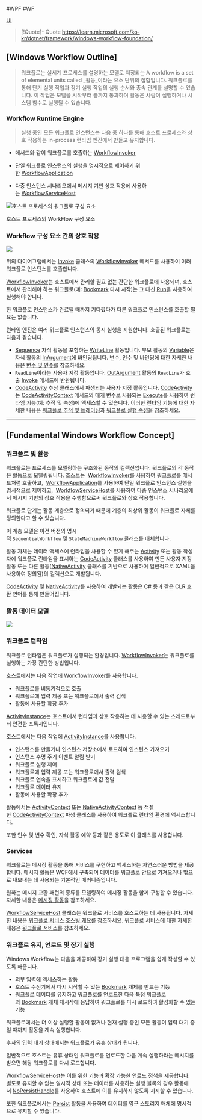 #WPF #WF

[UI](../../UI.md)

> [!Quote]- Quote
> https://learn.microsoft.com/ko-kr/dotnet/framework/windows-workflow-foundation/

## [Windows Workflow Outline]
> 워크플로는 실세계 프로세스를 설명하는 모델로 저장되는 A workflow is a set of elemental units called _활동_이라는 요소 단위의 집합입니다. 워크플로를 통해 단기 실행 작업과 장기 실행 작업의 실행 순서와 종속 관계를 설명할 수 있습니다. 이 작업은 모델을 시작부터 끝까지 통과하며 활동은 사람이 실행하거나 시스템 함수로 실행될 수 있습니다.

### Workflow Runtime Engine
> 실행 중인 모든 워크플로 인스턴스는 다음 중 하나를 통해 호스트 프로세스와 상호 작용하는 in-process 런타임 엔진에서 만들고 유지합니다.

- 메서드와 같이 워크플로를 호출하는 [WorkflowInvoker](https://learn.microsoft.com/ko-kr/dotnet/api/system.activities.workflowinvoker)
    
- 단일 워크플로 인스턴스의 실행을 명시적으로 제어하기 위한 [WorkflowApplication](https://learn.microsoft.com/ko-kr/dotnet/api/system.activities.workflowapplication)
    
- 다중 인스턴스 시나리오에서 메시지 기반 상호 작용에 사용하는 [WorkflowServiceHost](https://learn.microsoft.com/ko-kr/dotnet/api/system.servicemodel.workflowservicehost)

![호스트 프로세스의 워크플로 구성 요소](attachments/Pasted%20image%2020240412230936.png)

호스트 프로세스의 WorkFlow 구성 요소

### Workflow 구성 요소 간의 상호 작용
![](attachments/Pasted%20image%2020240412231041.png)

위의 다이어그램에서는 [Invoke](https://learn.microsoft.com/ko-kr/dotnet/api/system.activities.workflowinvoker.invoke) 클래스의 [WorkflowInvoker](https://learn.microsoft.com/ko-kr/dotnet/api/system.activities.workflowinvoker) 메서드를 사용하여 여러 워크플로 인스턴스를 호출합니다.

[WorkflowInvoker](https://learn.microsoft.com/ko-kr/dotnet/api/system.activities.workflowinvoker)는 호스트에서 관리할 필요 없는 간단한 워크플로에 사용되며, 호스트에서 관리해야 하는 워크플로(예: [Bookmark](https://learn.microsoft.com/ko-kr/dotnet/api/system.activities.bookmark) 다시 시작)는 그 대신 [Run](https://learn.microsoft.com/ko-kr/dotnet/api/system.activities.workflowapplication.run)을 사용하여 실행해야 합니다.

한 워크플로 인스턴스가 완료될 때까지 기다렸다가 다른 워크플로 인스턴스를 호출할 필요는 없습니다.

런타임 엔진은 여러 워크플로 인스턴스의 동시 실행을 지원합니다. 호출된 워크플로는 다음과 같습니다.

- [Sequence](https://learn.microsoft.com/ko-kr/dotnet/api/system.activities.statements.sequence) 자식 활동을 포함하는 [WriteLine](https://learn.microsoft.com/ko-kr/dotnet/api/system.activities.statements.writeline) 활동입니다. 부모 활동의 [Variable](https://learn.microsoft.com/ko-kr/dotnet/api/system.activities.variable)은 자식 활동의 [InArgument](https://learn.microsoft.com/ko-kr/dotnet/api/system.activities.inargument)에 바인딩됩니다. 변수, 인수 및 바인딩에 대한 자세한 내용은 [변수 및 인수](https://learn.microsoft.com/ko-kr/dotnet/framework/windows-workflow-foundation/variables-and-arguments)를 참조하세요.
- `ReadLine`이라는 사용자 지정 활동입니다. [OutArgument](https://learn.microsoft.com/ko-kr/dotnet/api/system.activities.outargument) 활동의 `ReadLine`가 호출 [Invoke](https://learn.microsoft.com/ko-kr/dotnet/api/system.activities.workflowinvoker.invoke) 메서드에 반환됩니다.
- [CodeActivity](https://learn.microsoft.com/ko-kr/dotnet/api/system.activities.codeactivity) 추상 클래스에서 파생되는 사용자 지정 활동입니다. [CodeActivity](https://learn.microsoft.com/ko-kr/dotnet/api/system.activities.codeactivity)는 [CodeActivityContext](https://learn.microsoft.com/ko-kr/dotnet/api/system.activities.codeactivitycontext) 메서드의 매개 변수로 사용되는 [Execute](https://learn.microsoft.com/ko-kr/dotnet/api/system.activities.codeactivity.execute)를 사용하여 런타임 기능(예: 추적 및 속성)에 액세스할 수 있습니다. 이러한 런타임 기능에 대한 자세한 내용은 [워크플로 추적 및 트레이싱](https://learn.microsoft.com/ko-kr/dotnet/framework/windows-workflow-foundation/workflow-tracking-and-tracing)과 [워크플로 실행 속성](https://learn.microsoft.com/ko-kr/dotnet/framework/windows-workflow-foundation/workflow-execution-properties)을 참조하세요.


---
## [Fundamental Windows Workflow Concept]
### 워크플로 및 활동

워크플로는 프로세스를 모델링하는 구조화된 동작의 컬렉션입니다. 
워크플로의 각 동작은 활동으로 모델링됩니다. 
호스트는 
[WorkflowInvoker](https://learn.microsoft.com/ko-kr/dotnet/api/system.activities.workflowinvoker)를 사용하여 워크플로를 메서드처럼 호출하고, 
[WorkflowApplication](https://learn.microsoft.com/ko-kr/dotnet/api/system.activities.workflowapplication)를 사용하여 단일 워크플로 인스턴스 실행을 명시적으로 제어하고, 
[WorkflowServiceHost](https://learn.microsoft.com/ko-kr/dotnet/api/system.servicemodel.workflowservicehost)를 사용하여 다중 인스턴스 시나리오에서 메시지 기반의 상호 작용을 수행함으로써 워크플로와 상호 작용합니다. 

워크플로 단계는 활동 계층으로 정의되기 때문에 계층의 최상위 활동이 워크플로 자체를 정의한다고 할 수 있습니다. 

이 계층 모델은 이전 버전의 명시적 `SequentialWorkflow` 및 `StateMachineWorkflow` 클래스를 대체합니다. 

활동 자체는 데이터 액세스에 런타임을 사용할 수 있게 해주는 [Activity](https://learn.microsoft.com/ko-kr/dotnet/api/system.activities.activity) 또는 활동 작성자에 워크플로 런타임을 표시하는 [CodeActivity](https://learn.microsoft.com/ko-kr/dotnet/api/system.activities.codeactivity) 클래스를 사용하여 만든 사용자 지정 활동 또는 다른 활동([NativeActivity](https://learn.microsoft.com/ko-kr/dotnet/api/system.activities.nativeactivity) 클래스를 기반으로 사용하며 일반적으로 XAML을 사용하여 정의됨)의 컬렉션으로 개발됩니다. 

[CodeActivity](https://learn.microsoft.com/ko-kr/dotnet/api/system.activities.codeactivity) 및 [NativeActivity](https://learn.microsoft.com/ko-kr/dotnet/api/system.activities.nativeactivity)를 사용하여 개발되는 활동은 C# 등과 같은 CLR 호환 언어를 통해 만들어집니다.

### 활동 데이터 모델

![](attachments/Pasted%20image%2020240412231429.png)

### 워크플로 런타임

워크플로 런타임은 워크플로가 실행되는 환경입니다. [WorkflowInvoker](https://learn.microsoft.com/ko-kr/dotnet/api/system.activities.workflowinvoker)는 워크플로를 실행하는 가장 간단한 방법입니다.

호스트에서는 다음 작업에 [WorkflowInvoker](https://learn.microsoft.com/ko-kr/dotnet/api/system.activities.workflowinvoker)를 사용합니다.

- 워크플로를 비동기적으로 호출
- 워크플로에 입력 제공 또는 워크플로에서 출력 검색
- 활동에 사용할 확장 추가

[ActivityInstance](https://learn.microsoft.com/ko-kr/dotnet/api/system.activities.activityinstance)는 호스트에서 런타임과 상호 작용하는 데 사용할 수 있는 스레드로부터 안전한 프록시입니다. 

호스트에서는 다음 작업에 [ActivityInstance](https://learn.microsoft.com/ko-kr/dotnet/api/system.activities.activityinstance)를 사용합니다.

- 인스턴스를 만들거나 인스턴스 저장소에서 로드하여 인스턴스 가져오기
- 인스턴스 수명 주기 이벤트 알림 받기
- 워크플로 실행 제어
- 워크플로에 입력 제공 또는 워크플로에서 출력 검색
- 워크플로 연속을 표시하고 워크플로에 값 전달
- 워크플로 데이터 유지
- 활동에 사용할 확장 추가

활동에서는 [ActivityContext](https://learn.microsoft.com/ko-kr/dotnet/api/system.activities.activitycontext) 또는 [NativeActivityContext](https://learn.microsoft.com/ko-kr/dotnet/api/system.activities.nativeactivitycontext) 등 적절한 [CodeActivityContext](https://learn.microsoft.com/ko-kr/dotnet/api/system.activities.codeactivitycontext) 파생 클래스를 사용하여 워크플로 런타임 환경에 액세스합니다. 

또한 인수 및 변수 확인, 자식 활동 예약 등과 같은 용도로 이 클래스를 사용합니다.

### Services

워크플로는 메시징 활동을 통해 서비스를 구현하고 액세스하는 자연스러운 방법을 제공합니다. 
메시지 활동은 WCF에서 구축되며 데이터를 워크플로 안으로 가져오거나 밖으로 내보내는 데 사용되는 기본적인 메커니즘입니다. 

원하는 메시지 교환 패턴의 종류를 모델링하여 메시징 활동을 함께 구성할 수 있습니다. 
자세한 내용은 [메시징 활동](https://learn.microsoft.com/ko-kr/dotnet/framework/wcf/feature-details/messaging-activities)을 참조하세요.

[WorkflowServiceHost](https://learn.microsoft.com/ko-kr/dotnet/api/system.servicemodel.activities.workflowservicehost) 클래스는 워크플로 서비스를 호스트하는 데 사용됩니다. 
자세한 내용은 [워크플로 서비스 호스팅 개요](https://learn.microsoft.com/ko-kr/dotnet/framework/wcf/feature-details/hosting-workflow-services-overview)를 참조하세요. 워크플로 서비스에 대한 자세한 내용은 [워크플로 서비스](https://learn.microsoft.com/ko-kr/dotnet/framework/wcf/feature-details/workflow-services)를 참조하세요.

### 워크플로 유지, 언로드 및 장기 실행

Windows Workflow는 다음을 제공하여 장기 실행 대응 프로그램을 쉽게 작성할 수 있도록 해줍니다.

- 외부 입력에 액세스하는 활동
- 호스트 수신기에서 다시 시작할 수 있는 [Bookmark](https://learn.microsoft.com/ko-kr/dotnet/api/system.activities.bookmark) 개체를 만드는 기능
- 워크플로 데이터를 유지하고 워크플로를 언로드한 다음 특정 워크플로의 [Bookmark](https://learn.microsoft.com/ko-kr/dotnet/api/system.activities.bookmark) 개체 재시작에 응답하여 워크플로를 다시 로드하여 활성화할 수 있는 기능

워크플로에서는 더 이상 실행할 활동이 없거나 현재 실행 중인 모든 활동이 입력 대기 중일 때까지 활동을 계속 실행합니다. 

후자의 입력 대기 상태에서는 워크플로가 유휴 상태가 됩니다. 

일반적으로 호스트는 유휴 상태인 워크플로를 언로드한 다음 계속 실행하라는 메시지를 받으면 해당 워크플로를 다시 로드합니다. 

[WorkflowServiceHost](https://learn.microsoft.com/ko-kr/dotnet/api/system.servicemodel.activities.workflowservicehost)는 이를 위한 기능과 확장 가능한 언로드 정책을 제공합니다. 
별도로 유지할 수 없는 일시적 상태 또는 데이터를 사용하는 실행 블록의 경우 활동에서 [NoPersistHandle](https://learn.microsoft.com/ko-kr/dotnet/api/system.activities.nopersisthandle)를 사용하여 호스트에 이를 유지하지 않도록 지시할 수 있습니다. 

또한 워크플로에서는 [Persist](https://learn.microsoft.com/ko-kr/dotnet/api/system.activities.statements.persist) 활동을 사용하여 데이터를 영구 스토리지 매체에 명시적으로 유지할 수 있습니다.